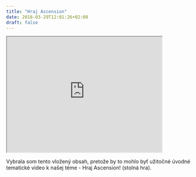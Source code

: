 ```yaml
---
title: "Hraj Ascension"
date: 2018-03-29T12:01:26+02:00
draft: false
---
```


<iframe width="420" height="315" src="https://www.youtube.com/embed/a2HMKaMG_T0/"> </iframe>

Vybrala som tento vložený obsah, pretože by to mohlo byť užitočné úvodné tematické video k našej téme - Hraj Ascension! (stolná hra).